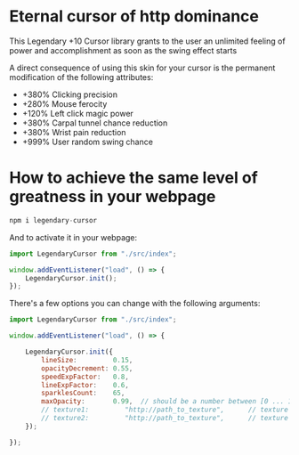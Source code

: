 # Eternal cursor of http dominance

This Legendary +10 Cursor library grants to the user an unlimited feeling of power and accomplishment as soon as the swing effect starts

A direct consequence of using this skin for your cursor is the permanent modification of the following attributes:

- +380% Clicking precision
- +280% Mouse ferocity
- +120% Left click magic power
- +380% Carpal tunnel chance reduction
- +380% Wrist pain reduction
- +999% User random swing chance

# How to achieve the same level of greatness in your webpage

``` javascript
npm i legendary-cursor
```

And to activate it in your webpage:

``` javascript
import LegendaryCursor from "./src/index";

window.addEventListener("load", () => {
    LegendaryCursor.init();
});
```

There's a few options you can change with the following arguments:

``` javascript
import LegendaryCursor from "./src/index";

window.addEventListener("load", () => {

    LegendaryCursor.init({
        lineSize:         0.15,
        opacityDecrement: 0.55,
        speedExpFactor:   0.8,
        lineExpFactor:    0.6,
        sparklesCount:    65,
        maxOpacity:       0.99,  // should be a number between [0 ... 1]
        // texture1:         "http://path_to_texture",      // texture displayed on mouse hover
        // texture2:         "http://path_to_texture",      // texture displayed on mouse click
    });

});
```